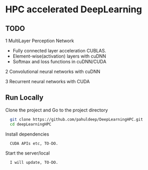 # HPC accelerated DeepLearning
## TODO


1 MultiLayer Perception Network

- Fully connected layer acceleration CUBLAS.
- Element-wise(activation) layers with cuDNN
- Softmax and loss functions in cuDNN/CUDA

2 Convolutional neural networks with cuDNN

3 Recurrent neural networks with CUDA
## Run Locally

Clone the project and Go to the project directory

```bash
  git clone https://github.com/pahuldeep/DeepLearningHPC.git
  cd deepLearningHPC
```

Install dependencies

```bash
  CUDA APIs etc, TO-DO.
```

Start the server/local

```bash
  I will update, TO-DO.
```

